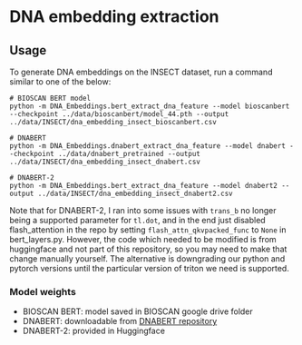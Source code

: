 # DNA embedding extraction

## Usage

To generate DNA embeddings on the INSECT dataset, run a command similar to one of the below:

```
# BIOSCAN BERT model
python -m DNA_Embeddings.bert_extract_dna_feature --model bioscanbert --checkpoint ../data/bioscanbert/model_44.pth --output ../data/INSECT/dna_embedding_insect_bioscanbert.csv

# DNABERT
python -m DNA_Embeddings.dnabert_extract_dna_feature --model dnabert --checkpoint ../data/dnabert_pretrained --output ../data/INSECT/dna_embedding_insect_dnabert.csv

# DNABERT-2
python -m DNA_Embeddings.bert_extract_dna_feature --model dnabert2 --output ../data/INSECT/dna_embedding_insect_dnabert2.csv
```

Note that for DNABERT-2, I ran into some issues with `trans_b` no longer being a supported parameter for `tl.dot`, and
in the end just disabled flash_attention in the repo by setting `flash_attn_qkvpacked_func` to `None` in bert_layers.py.
However, the code which needed to be modified is from huggingface and not part of this repository, so you may need to make
that change manually yourself. The alternative is downgrading our python and pytorch versions until the particular version
of triton we need is supported.

### Model weights

- BIOSCAN BERT: model saved in BIOSCAN google drive folder
- DNABERT: downloadable from [DNABERT repository](https://github.com/jerryji1993/DNABERT)
- DNABERT-2: provided in Huggingface